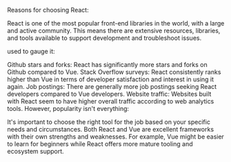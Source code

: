 Reasons for choosing React:

  React is one of the most popular front-end libraries in the world,
  with a large and active community. This means there are extensive resources,
  libraries, and tools available to support development and troubleshoot issues.
 
used to gauge it:

Github stars and forks: React has significantly more stars and forks on Github compared to Vue.
Stack Overflow surveys: React consistently ranks higher than Vue in terms of developer satisfaction and interest in using it again.
Job postings: There are generally more job postings seeking React developers compared to Vue developers.
Website traffic: Websites built with React seem to have higher overall traffic according to web analytics tools.
However, popularity isn't everything:

It's important to choose the right tool for the job based on your specific 
needs and circumstances. Both React and Vue are excellent frameworks with their own strengths and weaknesses. 
For example, Vue might be easier to learn for beginners while React offers more mature tooling and ecosystem support.
  
